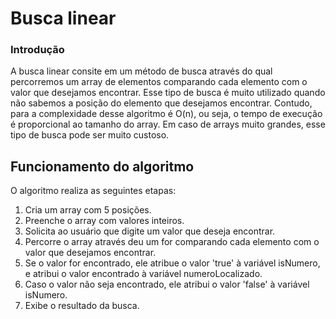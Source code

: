 # Busca linear

### Introdução

A busca linear consite em um método de busca através do qual percorremos um array de elementos comparando cada elemento com o valor que desejamos encontrar.
Esse tipo de busca é muito utilizado quando não sabemos a posição do elemento que desejamos encontrar. 
Contudo, para a complexidade desse algoritmo é O(n), ou seja, o tempo de execução é proporcional ao tamanho do array. Em caso de arrays muito grandes, esse tipo de busca pode ser muito custoso.

## Funcionamento do algoritmo
O algoritmo realiza as seguintes etapas:
1. Cria um array com 5 posições.
2. Preenche o array com valores inteiros.
3. Solicita ao usuário que digite um valor que deseja encontrar.
4. Percorre o array através deu um for comparando cada elemento com o valor que desejamos encontrar.
5. Se o valor for encontrado, ele atribue o valor 'true' à variável isNumero, e atribui o valor encontrado à variável numeroLocalizado.
6. Caso o valor não seja encontrado, ele atribui o valor 'false' à variável isNumero.
7. Exibe o resultado da busca.

